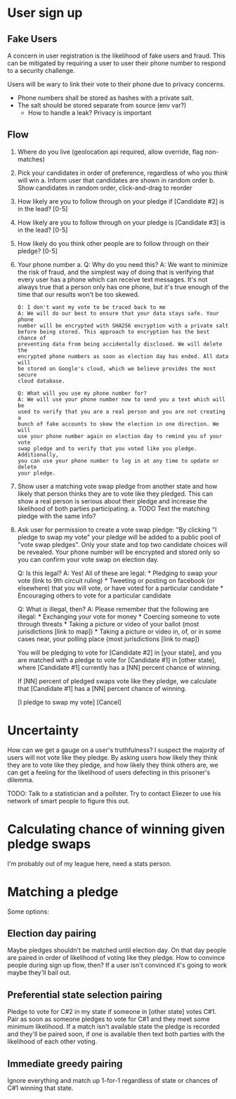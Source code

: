 # User sign up

## Fake Users

A concern in user registration is the likelihood of fake users and fraud. This
can be mitigated by requiring a user to user their phone number to respond to
a security challenge.

Users will be wary to link their vote to their phone due to privacy concerns.

* Phone numbers shall be stored as hashes with a private salt.
* The salt should be stored separate from source (env var?)
  * How to handle a leak? Privacy is important

## Flow

1. Where do you live (geolocation api required, allow override, flag non-matches)
2. Pick your candidates in order of preference, regardless of who you *think* will win
    a. Inform user that candidates are shown in random order
    b. Show candidates in random order, click-and-drag to reorder
3. How likely are you to follow through on your pledge if [Candidate #2] is in the lead? [0-5]
4. How likely are you to follow through on your pledge is [Candidate #3] is in the lead? [0-5]
5. How likely do you think other people are to follow through on their pledge? [0-5]
6. Your phone number 
    a. Q: Why do you need this?
       A: We want to minimize the risk of fraud, and the simplest way of doing
       that is verifying that every user has a phone which can receive text
       messages. It's not always true that a person only has one phone, but it's
       true enough of the time that our results won't be too skewed.

       Q: I don't want my vote to be traced back to me
       A: We will do our best to ensure that your data stays safe. Your phone
       number will be encrypted with SHA256 encryption with a private salt
       before being stored. This approach to encryption has the best chance of
       preventing data from being accidentally disclosed. We will delete the
       encrypted phone numbers as soon as election day has ended. All data will
       be stored on Google's cloud, which we believe provides the most secure
       cloud database.

       Q: What will you use my phone number for?
       A: We will use your phone number now to send you a text which will be
       used to verify that you are a real person and you are not creating a
       bunch of fake accounts to skew the election in one direction. We will
       use your phone number again on election day to remind you of your vote
       swap pledge and to verify that you voted like you pledge. Additionally,
       you can use your phone number to log in at any time to update or delete
       your pledge.
7. Show user a matching vote swap pledge from another state and how likely that
person thinks they are to vote like they pledged. This can show a real person
is serious about their pledge and increase the likelihood of both parties
participating. 
    a. TODO Text the matching pledge with the same info?
8. Ask user for permission to create a vote swap pledge:
    "By clicking "I pledge to swap my vote" your pledge will be added to a
    public pool of "vote swap pledges". Only your state and top two candidate
    choices will be revealed. Your phone number will be encrypted and stored 
    only so you can confirm your vote swap on election day.

    Q: Is this legal?
    A: Yes! All of these are legal:
       * Pledging to swap your vote (link to 9th circuit ruling)
       * Tweeting or posting on facebook (or elsewhere) that you will vote, or have voted for a particular candidate
       * Encouraging others to vote for a particular candidate
    
    Q: What *is* illegal, then?
    A: Please remember that the following are illegal:
       * Exchanging your vote for money
       * Coercing someone to vote through threats
       * Taking a picture or video of your ballot (most jurisdictions [link to map])
       * Taking a picture or video in, of, or in some cases near, your polling place (most jurisdictions [link to map])

    You will be pledging to vote for [Candidate #2] in [your state], and you are
    matched with a pledge to vote for [Candidate #1] in [other state], where
    [Candidate #1] currently has a [NN] percent chance of winning.
    
    If [NN] percent of pledged swaps vote like they pledge, we calculate that
    [Candidate #1] has a [NN] percent chance of winning.

    [I pledge to swap my vote] [Cancel]

# Uncertainty

How can we get a gauge on a user's truthfulness? I suspect the majority of
users will not vote like they pledge. By asking users how likely they think
they are to vote like they pledge, and how likely they think others are, we
can get a feeling for the likelihood of users defecting in this prisoner's
dilemma.

TODO: Talk to a statistician and a pollster. Try to contact Eliezer to use his
network of smart people to figure this out.

# Calculating chance of winning given pledge swaps

I'm probably out of my league here, need a stats person.

# Matching a pledge

Some options:

## Election day pairing

Maybe pledges shouldn't be matched until election day. On that day people
are paired in order of likelihood of voting like they pledge. How to convince
people during sign up flow, then? If a user isn't convinced it's going to work
maybe they'll bail out.

## Preferential state selection pairing

Pledge to vote for C#2 in my state if someone in [other state] votes C#1. Pair
as soon as someone pledges to vote for C#1 and they meet some minimum
likelihood. If a match isn't available state the pledge is recorded and they'll
be paired soon, if one is available then text both parties with the likelihood
of each other voting.

## Immediate greedy pairing

Ignore everything and match up 1-for-1 regardless of state or chances of C#1
winning that state.
